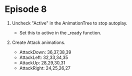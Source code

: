 # Episode 8

1. Uncheck "Active" in the AnimationTree to stop autoplay.

    - Set this to active in the _ready function.

1. Create Attack animations.

    - AttackDown: 36,37,38,39
    - AttackLeft: 32,33,34,35
    - AttackUp: 28,29,30,31
    - AttackRight: 24,25,26,27